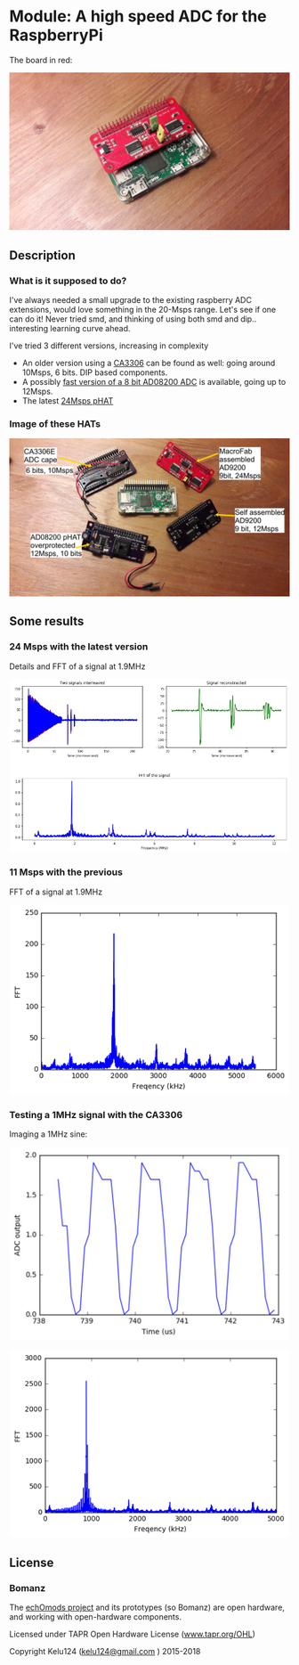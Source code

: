 # Module: A high speed ADC for the RaspberryPi

The board in red:

![](/images/20170717_205251.jpg)



## Description

### What is it supposed to do?

I've always needed a small upgrade to the existing raspberry ADC extensions, would love something in the 20-Msps range. Let's see if one can do it! Never tried smd, and thinking of using both smd and dip.. interesting learning curve ahead.

I've tried 3 different versions, increasing in complexity

* An older version using a [CA3306](/CA3306E/) can be found as well: going around 10Msps, 6 bits. DIP based components.
* A possibly [fast version of a 8 bit AD08200 ADC](/ADC08200/) is available, going up to 12Msps. 
* The latest [24Msps pHAT](/AD9200v2/)

### Image of these HATs

![](/images/20170717_203224.jpg)

## Some results

### 24 Msps with the latest version

Details and FFT of a signal at 1.9MHz

![](/images/twoadcs.jpg)

### 11 Msps with the previous

FFT of a signal at 1.9MHz

![](/images/ADC08200silentADCfft.png)

### Testing a 1MHz signal with the CA3306

Imaging a 1MHz sine:

![](/images/20170422-FirstAcqs.jpg)

![](/images/20170422-FirstAcqs-freq.png)
 
## License

### Bomanz 

The [echOmods project](https://github.com/kelu124/echomods) and its prototypes (so Bomanz) are open hardware, and working with open-hardware components.

Licensed under TAPR Open Hardware License (www.tapr.org/OHL)

Copyright Kelu124 (kelu124@gmail.com ) 2015-2018



